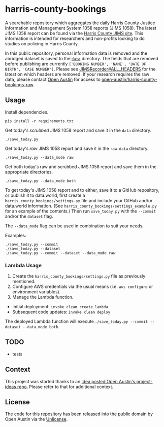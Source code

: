 # harris-county-bookings

A searchable repository which aggregates the daily Harris County Justice Information and Management System 1058 
reports (JIMS 1058). The latest JIMS 1058 report can be found via the 
[Harris County JIMS site](http://www.jims.hctx.net/jimshome/jimsreports/jims1058.txt). This information 
is intended for researchers and non-profits looking to do studies on policing in Harris County.

In this public repository, personal information data is removed and the abridged dataset is saved to the 
[`data`](https://github.com/open-austin/harris-county-bookings/tree/master/data) directory. The fields that 
are removed before publishing are currently `['BOOKING NUMBER', 'NAME', 'DATE OF BIRTH', 'CASE NUMBER']`. 
Please see [JIMSRecorder#ALL_HEADERS](harris-county-bookings/jims_recorder.py#L19) for the latest on which 
headers are removed. If your research requires the raw data, please contact [Open Austin](mailto:info@open-austin.org) 
for access to [open-austin/harris-county-bookings-raw](https://github.com/open-austin/harris-county-bookings-raw). 

## Usage

Install dependencies.

```
pip install -r requirements.txt
```

Get today's _scrubbed_ JIMS 1058 report and save it in the `data` directory.

```
./save_today.py
```

Get today's _raw_ JIMS 1058 report and save it in the `raw-data` directory.

```
./save_today.py --data_mode raw
```

Get both today's raw and scrubbed JIMS 1058 report and save them in the appropriate directories. 

```
./save_today.py --data_mode both
```

To get today's JIMS 1058 report and to either, save it to a GitHub repository, or publish it 
to data.world, first create a `harris_county_bookings/settings.py` file and include your GitHub and/or data.world 
information. (See `harris_county_bookings/settings_example.py` for an example of the contents.) Then run 
`save_today.py` with the `--commit` and/or the `dataset` flag.

The `--data_mode` flag can be used in combination to suit your needs.

Examples:
```
./save_today.py --commit
./save_today.py --dataset
./save_today.py --commit --dataset --data_mode raw
```

### Lambda Usage

1. Create the `harris_county_bookings/settings.py` file as previously mentioned.
2. Configure AWS credentials via the usual means (i.e. `aws configure` or environment variables).
3. Manage the Lambda function.
 * Initial deployment: `invoke clean create_lambda`
 * Subsequent code updates: `invoke clean deploy`

The deployed Lambda function will execute `./save_today.py --commit --dataset --data_mode both`.

## TODO

- tests

## Context

This project was started thanks to an 
[idea posted Open Austin's project-ideas repo](https://github.com/open-austin/project-ideas/issues/73). Please refer to
that for additional context.

## License

The code for this repository has been released into the public domain by Open Austin via the
[Unlicense](http://unlicense.org).
